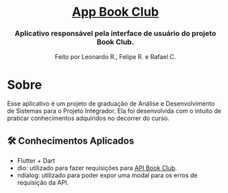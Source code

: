 <h1 align="center">
    <a href="#" alt="Api Book Club 📚"> App Book Club </a>
</h1>

<h3 align="center">
    Aplicativo responsável pela interface de usuário do projeto Book Club.
</h3>

<p align="center">
  Feito por Leonardo R., Felipe R. e Rafael C.
</p>

# Sobre

Esse aplicativo é um projeto de graduação de Análise e Desenvolvimento de Sistemas para o Projeto Integrador. Ela foi desenvolvida com o intuito de praticar conhecimentos adquiridos no decorrer do curso.

## 🛠 Conhecimentos Aplicados

- Flutter + Dart
- dio: utilizado para fazer requisições para [API Book Club](https://github.com/Lramosdlima/api-book-club).
- ndialog: utilizado para poder expor uma modal para os erros de requisição da API.